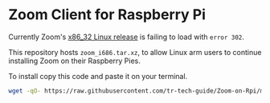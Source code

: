 # Zoom Client for Raspberry Pi
Currently Zoom's [x86_32 Linux release](https://zoom.us/client/latest/zoom_i686.tar.xz) is failing to load with `error 302`.

This repository hosts `zoom_i686.tar.xz`, to allow Linux arm users to continue installing Zoom on their Raspberry Pies.

To install copy this code and paste it on your terminal.
```sh
wget -qO- https://raw.githubusercontent.com/tr-tech-guide/Zoom-on-Rpi/main/Zoom-on-Rpi.sh | bash

```
